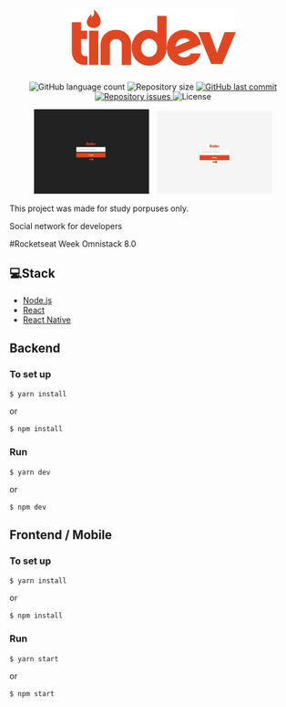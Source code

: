 <h1 align="center">
  <img alt="Tindev" src="tindev/src/assets/logo@3x.png">
</h1>

<p align="center">
  <img alt="GitHub language count" src="https://img.shields.io/github/languages/count/RAJ66/tindev">

  <img alt="Repository size" src="https://img.shields.io/github/repo-size/RAJ66/tindev">
  
  <a href="https://github.com/RRAJ66/aircnc/commits/master">
    <img alt="GitHub last commit" src="https://img.shields.io/github/last-commit/RAJ66/tindev">
  </a>

  <a href="https://github.com/RAJ66/tindev/issues">
    <img alt="Repository issues" src="https://img.shields.io/github/issues/RAJ66/tindev">
  </a>

  <img alt="License" src="https://img.shields.io/badge/license-MIT-brightgreen">
</p>

<div align="center">
<img alt="dark" src="./img/dark.png" style="width: 40%;">
<img alt="light" src="./img/light.png" style="width: 40%;margin-left:10px;">
</div>

<p>This project was made for study porpuses only.</p>
<p>Social network for developers</p>
<p>#Rocketseat Week Omnistack 8.0</p>

## 💻Stack

- [Node.js](https://nodejs.org/en/)
- [React](https://reactjs.org)
- [React Native](https://facebook.github.io/react-native/)

## Backend

### To set up

```
$ yarn install
```

or

```
$ npm install
```

### Run

```
$ yarn dev
```

or

```
$ npm dev
```

## Frontend / Mobile

### To set up

```
$ yarn install
```

or

```
$ npm install
```

### Run

```
$ yarn start
```

or

```
$ npm start
```
